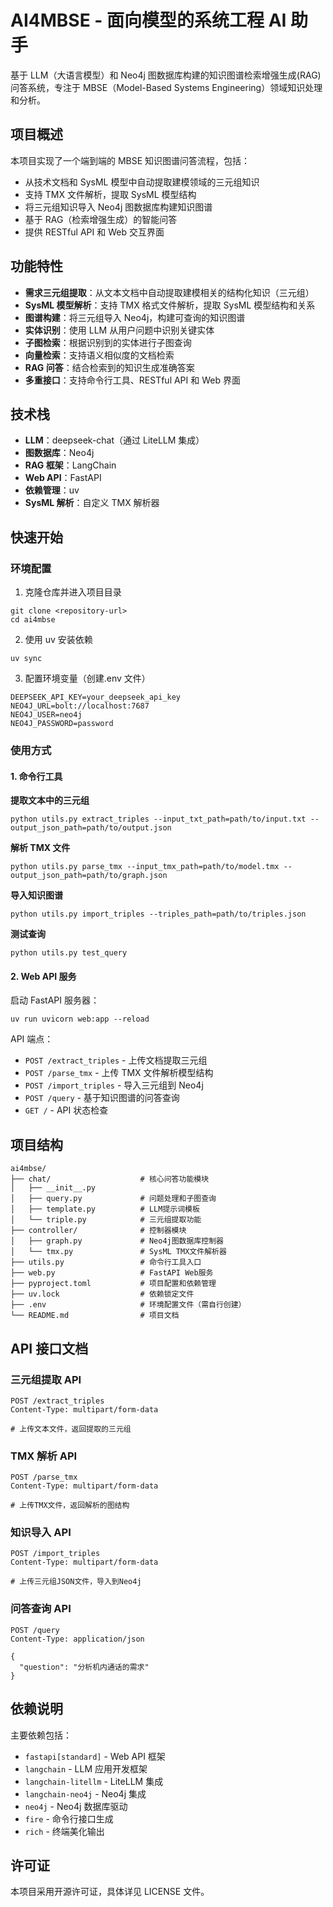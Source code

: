 # AI4MBSE - 面向模型的系统工程 AI 助手

基于 LLM（大语言模型）和 Neo4j 图数据库构建的知识图谱检索增强生成(RAG)问答系统，专注于 MBSE（Model-Based Systems Engineering）领域知识处理和分析。

## 项目概述

本项目实现了一个端到端的 MBSE 知识图谱问答流程，包括：

- 从技术文档和 SysML 模型中自动提取建模领域的三元组知识
- 支持 TMX 文件解析，提取 SysML 模型结构
- 将三元组知识导入 Neo4j 图数据库构建知识图谱
- 基于 RAG（检索增强生成）的智能问答
- 提供 RESTful API 和 Web 交互界面

## 功能特性

- **需求三元组提取**：从文本文档中自动提取建模相关的结构化知识（三元组）
- **SysML 模型解析**：支持 TMX 格式文件解析，提取 SysML 模型结构和关系
- **图谱构建**：将三元组导入 Neo4j，构建可查询的知识图谱
- **实体识别**：使用 LLM 从用户问题中识别关键实体
- **子图检索**：根据识别到的实体进行子图查询
- **向量检索**：支持语义相似度的文档检索
- **RAG 问答**：结合检索到的知识生成准确答案
- **多重接口**：支持命令行工具、RESTful API 和 Web 界面

## 技术栈

- **LLM**：deepseek-chat（通过 LiteLLM 集成）
- **图数据库**：Neo4j
- **RAG 框架**：LangChain
- **Web API**：FastAPI
- **依赖管理**：uv
- **SysML 解析**：自定义 TMX 解析器

## 快速开始

### 环境配置

1. 克隆仓库并进入项目目录

```fish
git clone <repository-url>
cd ai4mbse
```

2. 使用 uv 安装依赖

```fish
uv sync
```

3. 配置环境变量（创建.env 文件）

```
DEEPSEEK_API_KEY=your_deepseek_api_key
NEO4J_URL=bolt://localhost:7687
NEO4J_USER=neo4j
NEO4J_PASSWORD=password
```

### 使用方式

#### 1. 命令行工具

**提取文本中的三元组**

```fish
python utils.py extract_triples --input_txt_path=path/to/input.txt --output_json_path=path/to/output.json
```

**解析 TMX 文件**

```fish
python utils.py parse_tmx --input_tmx_path=path/to/model.tmx --output_json_path=path/to/graph.json
```

**导入知识图谱**

```fish
python utils.py import_triples --triples_path=path/to/triples.json
```

**测试查询**

```fish
python utils.py test_query
```

#### 2. Web API 服务

启动 FastAPI 服务器：

```fish
uv run uvicorn web:app --reload
```

API 端点：

- `POST /extract_triples` - 上传文档提取三元组
- `POST /parse_tmx` - 上传 TMX 文件解析模型结构
- `POST /import_triples` - 导入三元组到 Neo4j
- `POST /query` - 基于知识图谱的问答查询
- `GET /` - API 状态检查

## 项目结构

```
ai4mbse/
├── chat/                    # 核心问答功能模块
│   ├── __init__.py
│   ├── query.py             # 问题处理和子图查询
│   ├── template.py          # LLM提示词模板
│   └── triple.py            # 三元组提取功能
├── controller/              # 控制器模块
│   ├── graph.py             # Neo4j图数据库控制器
│   └── tmx.py               # SysML TMX文件解析器
├── utils.py                 # 命令行工具入口
├── web.py                   # FastAPI Web服务
├── pyproject.toml           # 项目配置和依赖管理
├── uv.lock                  # 依赖锁定文件
├── .env                     # 环境配置文件（需自行创建）
└── README.md                # 项目文档
```

## API 接口文档

### 三元组提取 API

```http
POST /extract_triples
Content-Type: multipart/form-data

# 上传文本文件，返回提取的三元组
```

### TMX 解析 API

```http
POST /parse_tmx
Content-Type: multipart/form-data

# 上传TMX文件，返回解析的图结构
```

### 知识导入 API

```http
POST /import_triples
Content-Type: multipart/form-data

# 上传三元组JSON文件，导入到Neo4j
```

### 问答查询 API

```http
POST /query
Content-Type: application/json

{
  "question": "分析机内通话的需求"
}
```

## 依赖说明

主要依赖包括：

- `fastapi[standard]` - Web API 框架
- `langchain` - LLM 应用开发框架
- `langchain-litellm` - LiteLLM 集成
- `langchain-neo4j` - Neo4j 集成
- `neo4j` - Neo4j 数据库驱动
- `fire` - 命令行接口生成
- `rich` - 终端美化输出

## 许可证

本项目采用开源许可证，具体详见 LICENSE 文件。
